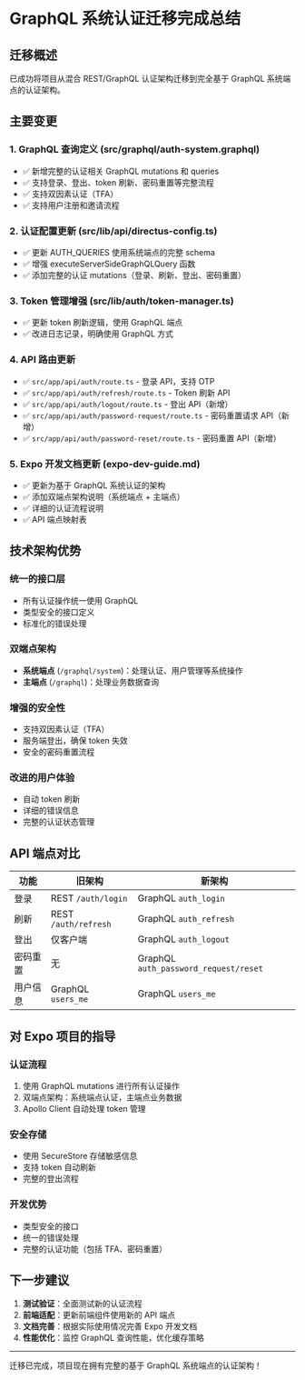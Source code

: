 # GraphQL 系统认证迁移完成总结

## 迁移概述
已成功将项目从混合 REST/GraphQL 认证架构迁移到完全基于 GraphQL 系统端点的认证架构。

## 主要变更

### 1. GraphQL 查询定义 (src/graphql/auth-system.graphql)
- ✅ 新增完整的认证相关 GraphQL mutations 和 queries
- ✅ 支持登录、登出、token 刷新、密码重置等完整流程
- ✅ 支持双因素认证（TFA）
- ✅ 支持用户注册和邀请流程

### 2. 认证配置更新 (src/lib/api/directus-config.ts)
- ✅ 更新 AUTH_QUERIES 使用系统端点的完整 schema
- ✅ 增强 executeServerSideGraphQLQuery 函数
- ✅ 添加完整的认证 mutations（登录、刷新、登出、密码重置）

### 3. Token 管理增强 (src/lib/auth/token-manager.ts)
- ✅ 更新 token 刷新逻辑，使用 GraphQL 端点
- ✅ 改进日志记录，明确使用 GraphQL 方式

### 4. API 路由更新
- ✅ `src/app/api/auth/route.ts` - 登录 API，支持 OTP
- ✅ `src/app/api/auth/refresh/route.ts` - Token 刷新 API
- ✅ `src/app/api/auth/logout/route.ts` - 登出 API（新增）
- ✅ `src/app/api/auth/password-request/route.ts` - 密码重置请求 API（新增）
- ✅ `src/app/api/auth/password-reset/route.ts` - 密码重置 API（新增）

### 5. Expo 开发文档更新 (expo-dev-guide.md)
- ✅ 更新为基于 GraphQL 系统认证的架构
- ✅ 添加双端点架构说明（系统端点 + 主端点）
- ✅ 详细的认证流程说明
- ✅ API 端点映射表

## 技术架构优势

### 统一的接口层
- 所有认证操作统一使用 GraphQL
- 类型安全的接口定义
- 标准化的错误处理

### 双端点架构
- **系统端点** (`/graphql/system`)：处理认证、用户管理等系统操作
- **主端点** (`/graphql`)：处理业务数据查询

### 增强的安全性
- 支持双因素认证（TFA）
- 服务端登出，确保 token 失效
- 安全的密码重置流程

### 改进的用户体验
- 自动 token 刷新
- 详细的错误信息
- 完整的认证状态管理

## API 端点对比

| 功能 | 旧架构 | 新架构 |
|------|--------|--------|
| 登录 | REST `/auth/login` | GraphQL `auth_login` |
| 刷新 | REST `/auth/refresh` | GraphQL `auth_refresh` |
| 登出 | 仅客户端 | GraphQL `auth_logout` |
| 密码重置 | 无 | GraphQL `auth_password_request/reset` |
| 用户信息 | GraphQL `users_me` | GraphQL `users_me` |

## 对 Expo 项目的指导

### 认证流程
1. 使用 GraphQL mutations 进行所有认证操作
2. 双端点架构：系统端点认证，主端点业务数据
3. Apollo Client 自动处理 token 管理

### 安全存储
- 使用 SecureStore 存储敏感信息
- 支持 token 自动刷新
- 完整的登出流程

### 开发优势
- 类型安全的接口
- 统一的错误处理
- 完整的认证功能（包括 TFA、密码重置）

## 下一步建议

1. **测试验证**：全面测试新的认证流程
2. **前端适配**：更新前端组件使用新的 API 端点
3. **文档完善**：根据实际使用情况完善 Expo 开发文档
4. **性能优化**：监控 GraphQL 查询性能，优化缓存策略

---

迁移已完成，项目现在拥有完整的基于 GraphQL 系统端点的认证架构！
